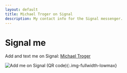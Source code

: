 ```yaml
---
layout: default
title: Michael Troger on Signal
description: My contact info for the Signal messenger.
---
```

# Signal me

Add and text me on Signal: [Michael Troger](https://signal.me/#eu/6GXCYcsIcGG3NvfXXwNh/VA3PI6atfJYHkslvsyk3ELbMCNUUPdNN5z4t9w4Q2aR)

![Add me on Signal (QR code)](/images/qr.svg){:.img-fullwidth-lowmax}
